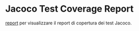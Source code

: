 # Jacoco Test Coverage Report
<a href="https://GameOverNew/coverage/jacoco1/index.html">report</a> per visualizzare il report di copertura dei test Jacoco.

